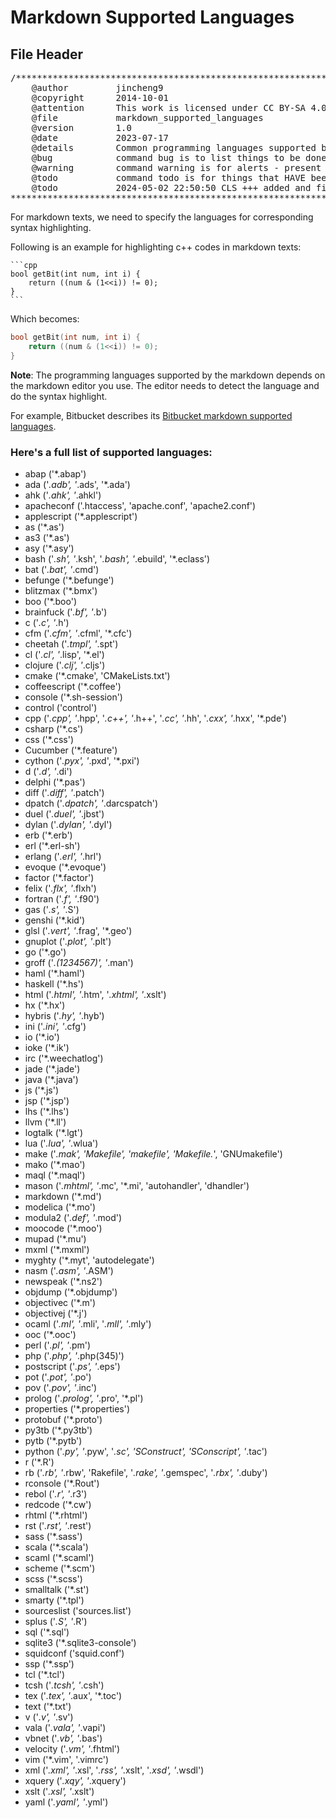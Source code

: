 # Markdown Supported Languages

## File Header

<pre>
/***************************************************************************//*!
    @author         jincheng9
    @copyright      2014-10-01
    @attention      This work is licensed under CC BY-SA 4.0
    @file           markdown_supported_languages
    @version        1.0
    @date           2023-07-17
    @details        Common programming languages supported by internet browsers
    @bug            command bug is to list things to be done - future
    @warning        command warning is for alerts - present
    @todo           command todo is for things that HAVE been done - past
    @todo           2024-05-02 22:50:50 CLS +++ added and fixed doxygen header
***************************************************************************** */
</pre>
For markdown texts, we need to specify the languages for corresponding syntax highlighting. 


Following is an example for highlighting c++ codes in markdown texts:
````text
```cpp
bool getBit(int num, int i) {
    return ((num & (1<<i)) != 0);
}
```
````


Which becomes:
```cpp
bool getBit(int num, int i) {
	return ((num & (1<<i)) != 0);
}
```

**Note**: The programming languages supported by the markdown depends on the markdown editor you use. 
The editor needs to detect the language and do the syntax highlight.

For example, Bitbucket describes its [Bitbucket markdown supported languages](https://bitbucket.org/tutorials/markdowndemo/src/master/#markdown-header-code-and-syntax-highlighting).

### Here's a full list of supported languages:

* abap ('*.abap')
* ada ('*.adb', '*.ads', '*.ada')
* ahk ('*.ahk', '*.ahkl')
* apacheconf ('.htaccess', 'apache.conf', 'apache2.conf')
* applescript ('*.applescript')
* as ('*.as')
* as3 ('*.as')
* asy ('*.asy')
* bash ('*.sh', '*.ksh', '*.bash', '*.ebuild', '*.eclass')
* bat ('*.bat', '*.cmd')
* befunge ('*.befunge')
* blitzmax ('*.bmx')
* boo ('*.boo')
* brainfuck ('*.bf', '*.b')
* c ('*.c', '*.h')
* cfm ('*.cfm', '*.cfml', '*.cfc')
* cheetah ('*.tmpl', '*.spt')
* cl ('*.cl', '*.lisp', '*.el')
* clojure ('*.clj', '*.cljs')
* cmake ('*.cmake', 'CMakeLists.txt')
* coffeescript ('*.coffee')
* console ('*.sh-session')
* control ('control')
* cpp ('*.cpp', '*.hpp', '*.c++', '*.h++', '*.cc', '*.hh', '*.cxx', '*.hxx', '*.pde')
* csharp ('*.cs')
* css ('*.css')
* Cucumber ('*.feature')
* cython ('*.pyx', '*.pxd', '*.pxi')
* d ('*.d', '*.di')
* delphi ('*.pas')
* diff ('*.diff', '*.patch')
* dpatch ('*.dpatch', '*.darcspatch')
* duel ('*.duel', '*.jbst')
* dylan ('*.dylan', '*.dyl')
* erb ('*.erb')
* erl ('*.erl-sh')
* erlang ('*.erl', '*.hrl')
* evoque ('*.evoque')
* factor ('*.factor')
* felix ('*.flx', '*.flxh')
* fortran ('*.f', '*.f90')
* gas ('*.s', '*.S')
* genshi ('*.kid')
* glsl ('*.vert', '*.frag', '*.geo')
* gnuplot ('*.plot', '*.plt')
* go ('*.go')
* groff ('*.(1234567)', '*.man')
* haml ('*.haml')
* haskell ('*.hs')
* html ('*.html', '*.htm', '*.xhtml', '*.xslt')
* hx ('*.hx')
* hybris ('*.hy', '*.hyb')
* ini ('*.ini', '*.cfg')
* io ('*.io')
* ioke ('*.ik')
* irc ('*.weechatlog')
* jade ('*.jade')
* java ('*.java')
* js ('*.js')
* jsp ('*.jsp')
* lhs ('*.lhs')
* llvm ('*.ll')
* logtalk ('*.lgt')
* lua ('*.lua', '*.wlua')
* make ('*.mak', 'Makefile', 'makefile', 'Makefile.*', 'GNUmakefile')
* mako ('*.mao')
* maql ('*.maql')
* mason ('*.mhtml', '*.mc', '*.mi', 'autohandler', 'dhandler')
* markdown ('*.md')
* modelica ('*.mo')
* modula2 ('*.def', '*.mod')
* moocode ('*.moo')
* mupad ('*.mu')
* mxml ('*.mxml')
* myghty ('*.myt', 'autodelegate')
* nasm ('*.asm', '*.ASM')
* newspeak ('*.ns2')
* objdump ('*.objdump')
* objectivec ('*.m')
* objectivej ('*.j')
* ocaml ('*.ml', '*.mli', '*.mll', '*.mly')
* ooc ('*.ooc')
* perl ('*.pl', '*.pm')
* php ('*.php', '*.php(345)')
* postscript ('*.ps', '*.eps')
* pot ('*.pot', '*.po')
* pov ('*.pov', '*.inc')
* prolog ('*.prolog', '*.pro', '*.pl')
* properties ('*.properties')
* protobuf ('*.proto')
* py3tb ('*.py3tb')
* pytb ('*.pytb')
* python ('*.py', '*.pyw', '*.sc', 'SConstruct', 'SConscript', '*.tac')
* r ('*.R')
* rb ('*.rb', '*.rbw', 'Rakefile', '*.rake', '*.gemspec', '*.rbx', '*.duby')
* rconsole ('*.Rout')
* rebol ('*.r', '*.r3')
* redcode ('*.cw')
* rhtml ('*.rhtml')
* rst ('*.rst', '*.rest')
* sass ('*.sass')
* scala ('*.scala')
* scaml ('*.scaml')
* scheme ('*.scm')
* scss ('*.scss')
* smalltalk ('*.st')
* smarty ('*.tpl')
* sourceslist ('sources.list')
* splus ('*.S', '*.R')
* sql ('*.sql')
* sqlite3 ('*.sqlite3-console')
* squidconf ('squid.conf')
* ssp ('*.ssp')
* tcl ('*.tcl')
* tcsh ('*.tcsh', '*.csh')
* tex ('*.tex', '*.aux', '*.toc')
* text ('*.txt')
* v ('*.v', '*.sv')
* vala ('*.vala', '*.vapi')
* vbnet ('*.vb', '*.bas')
* velocity ('*.vm', '*.fhtml')
* vim ('*.vim', '.vimrc')
* xml ('*.xml', '*.xsl', '*.rss', '*.xslt', '*.xsd', '*.wsdl')
* xquery ('*.xqy', '*.xquery')
* xslt ('*.xsl', '*.xslt')
* yaml ('*.yaml', '*.yml')
